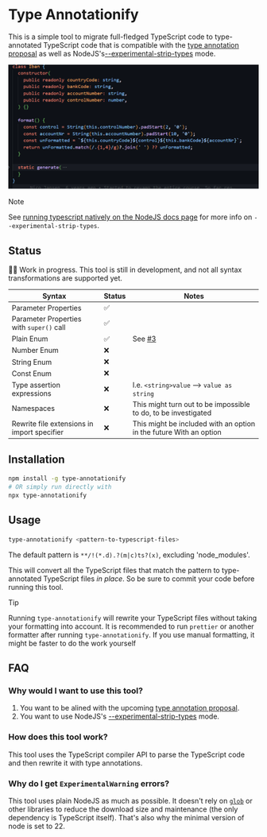 # Type Annotationify

This is a simple tool to migrate full-fledged TypeScript code to type-annotated TypeScript code that is compatible with the [type annotation proposal](https://github.com/tc39/proposal-type-annotations) as well as NodeJS's[--experimental-strip-types](https://nodejs.org/en/blog/release/v22.6.0#experimental-typescript-support-via-strip-types) mode.

![Example of class parameter properties transformation](https://github.com/nicojs/type-annotationify/blob/main/convert-parameter-properties.gif)

> [!NOTE]
> See [running typescript natively on the NodeJS docs page](https://nodejs.org/en/learn/typescript/run-natively) for more info on `--experimental-strip-types`.

## Status

👷‍♂️ Work in progress. This tool is still in development, and not all syntax transformations are supported yet.

| Syntax                                      | Status | Notes                                                              |
| ------------------------------------------- | ------ | ------------------------------------------------------------------ |
| Parameter Properties                        | ✅     |                                                                    |
| Parameter Properties with `super()` call    | ✅     |                                                                    |
| Plain Enum                                  | ✅     | See [#3](https://github.com/nicojs/type-annotationify/issues/3)    |
| Number Enum                                 | ❌     |                                                                    |
| String Enum                                 | ❌     |                                                                    |
| Const Enum                                  | ❌     |                                                                    |
| Type assertion expressions                  | ❌     | I.e. `<string>value` --> `value as string`                         |
| Namespaces                                  | ❌     | This might turn out to be impossible to do, to be investigated     |
| Rewrite file extensions in import specifier | ❌     | This might be included with an option in the future With an option |

## Installation

```bash
npm install -g type-annotationify
# OR simply run directly with
npx type-annotationify
```

## Usage

```bash
type-annotationify <pattern-to-typescript-files>
```

The default pattern is `**/!(*.d).?(m|c)ts?(x)`, excluding 'node_modules'.

This will convert all the TypeScript files that match the pattern to type-annotated TypeScript files _in place_. So be sure to commit your code before running this tool.

> [!TIP]
> Running `type-annotationify` will rewrite your TypeScript files without taking your formatting into account. It is recommended to run `prettier` or another formatter after running `type-annotationify`. If you use manual formatting, it might be faster to do the work yourself

## FAQ

### Why would I want to use this tool?

1. You want to be alined with the upcoming [type annotation proposal](https://github.com/tc39/proposal-type-annotations).
2. You want to use NodeJS's [--experimental-strip-types](https://nodejs.org/en/blog/release/v22.6.0#experimental-typescript-support-via-strip-types) mode.

### How does this tool work?

This tool uses the TypeScript compiler API to parse the TypeScript code and then rewrite it with type annotations.

### Why do I get `ExperimentalWarning` errors?

This tool uses plain NodeJS as much as possible. It doesn't rely on [`glob`](https://www.npmjs.com/package/glob) or other libraries to reduce the download size and maintenance (the only dependency is TypeScript itself). That's also why the minimal version of node is set to 22.
